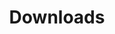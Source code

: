---
layout: home
title: Downloads

features:
  - title: Windows
    icon:
      src: /windows.png
    details: Windows Downloads
    link: https://github.com/ACoderOrHacker/pinwin/releases/latest/
    linkText: Goto Download Page
---